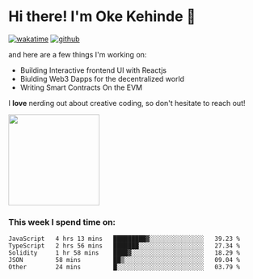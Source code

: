 # Hi there! I'm Oke Kehinde :cowboy_hat_face:

[![wakatime](https://wakatime.com/badge/user/5f3f42a0-7b4f-4c4b-b2da-012c5ac2fa62.svg)](https://wakatime.com/@5f3f42a0-7b4f-4c4b-b2da-012c5ac2fa62)
[![github](https://img.shields.io/github/followers/okeken?logo=github&style=plastic)](https://github.com/okeken?tab=followers)

and here are a few things I'm working on:

- Building Interactive frontend UI with Reactjs
- Biulding Web3 Dapps for the decentralized world
- Writing Smart Contracts On the EVM

I **love** nerding out about creative coding, so don't hesitate to reach out!


<img height="180em" src="https://github-readme-stats.vercel.app/api?username=okeken&show_icons=true&hide_border=true&&count_private=true&include_all_commits=true" />

### This week I spend time on:

<!--START_SECTION:waka-->

```text
JavaScript   4 hrs 13 mins   █████████▓░░░░░░░░░░░░░░░   39.23 %
TypeScript   2 hrs 56 mins   ███████░░░░░░░░░░░░░░░░░░   27.34 %
Solidity     1 hr 58 mins    ████▓░░░░░░░░░░░░░░░░░░░░   18.29 %
JSON         58 mins         ██▒░░░░░░░░░░░░░░░░░░░░░░   09.04 %
Other        24 mins         █░░░░░░░░░░░░░░░░░░░░░░░░   03.79 %
```

<!--END_SECTION:waka-->
